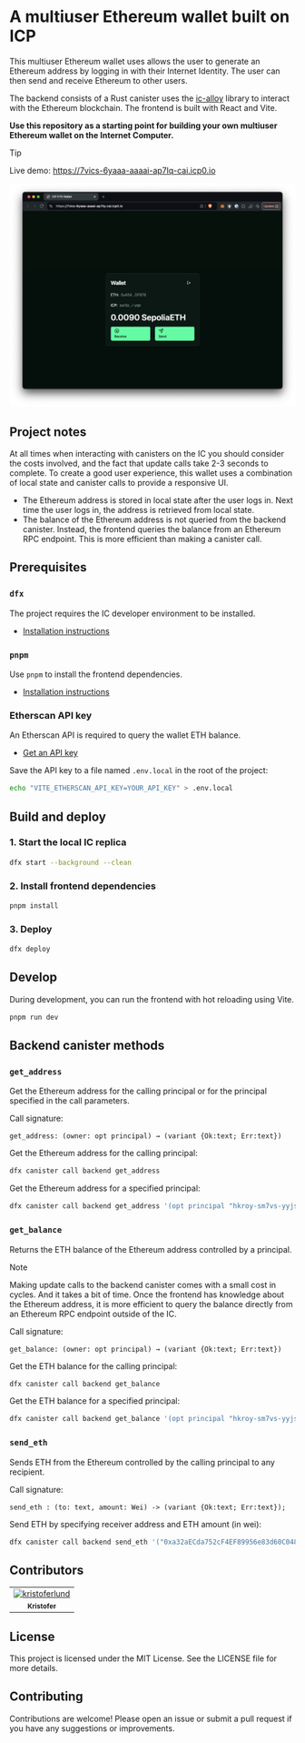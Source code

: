 # A multiuser Ethereum wallet built on ICP

This multiuser Ethereum wallet uses allows the user to generate an Ethereum
address by logging in with their Internet Identity. The user can then send and
receive Ethereum to other users.

The backend consists of a Rust canister uses the
[ic-alloy](https://github.com/ic-alloy) library to interact with the Ethereum
blockchain. The frontend is built with React and Vite.

**Use this repository as a starting point for building your own multiuser
Ethereum wallet on the Internet Computer.**

> [!TIP]
>
> Live demo: <https://7vics-6yaaa-aaaai-ap7lq-cai.icp0.io>

![](./media/screenshot.png)

## Project notes

At all times when interacting with canisters on the IC you should consider the
costs involved, and the fact that update calls take 2-3 seconds to complete. To
create a good user experience, this wallet uses a combination of local state and
canister calls to provide a responsive UI.

- The Ethereum address is stored in local state after the user logs in. Next
  time the user logs in, the address is retrieved from local state.
- The balance of the Ethereum address is not queried from the backend canister.
  Instead, the frontend queries the balance from an Ethereum RPC endpoint. This
  is more efficient than making a canister call.

## Prerequisites

### `dfx`

The project requires the IC developer environment to be installed.

- [Installation instructions](https://internetcomputer.org/docs/current/developer-docs/backend/rust/dev-env)

### `pnpm`

Use `pnpm` to install the frontend dependencies.

- [Installation instructions](https://pnpm.io/installation)

### Etherscan API key

An Etherscan API is required to query the wallet ETH balance.

- [Get an API key](https://etherscan.io/apis)

Save the API key to a file named `.env.local` in the root of the project:

```bash
echo "VITE_ETHERSCAN_API_KEY=YOUR_API_KEY" > .env.local
```

## Build and deploy

### 1. Start the local IC replica

```bash
dfx start --background --clean
```

### 2. Install frontend dependencies

```bash
pnpm install
```

### 3. Deploy

```bash
dfx deploy
```

## Develop

During development, you can run the frontend with hot reloading using Vite.

```bash
pnpm run dev
```

## Backend canister methods

### `get_address`

Get the Ethereum address for the calling principal or for the principal
specified in the call parameters.

Call signature:

```
get_address: (owner: opt principal) → (variant {Ok:text; Err:text})
```

Get the Ethereum address for the calling principal:

```bash
dfx canister call backend get_address
```

Get the Ethereum address for a specified principal:

```bash
dfx canister call backend get_address '(opt principal "hkroy-sm7vs-yyjs7-ekppe-qqnwx-hm4zf-n7ybs-titsi-k6e3k-ucuiu-uqe")'
```

### `get_balance`

Returns the ETH balance of the Ethereum address controlled by a principal.

> [!NOTE]
>
> Making update calls to the backend canister comes with a small cost in cycles.
> And it takes a bit of time. Once the frontend has knowledge about the Ethereum
> address, it is more efficient to query the balance directly from an Ethereum
> RPC endpoint outside of the IC.

Call signature:

```
get_balance: (owner: opt principal) → (variant {Ok:text; Err:text})
```

Get the ETH balance for the calling principal:

```bash
dfx canister call backend get_balance
```

Get the ETH balance for a specified principal:

```bash
dfx canister call backend get_balance '(opt principal "hkroy-sm7vs-yyjs7-ekppe-qqnwx-hm4zf-n7ybs-titsi-k6e3k-ucuiu-uqe")'
```

### `send_eth`

Sends ETH from the Ethereum controlled by the calling principal to any
recipient.

Call signature:

```
send_eth : (to: text, amount: Wei) -> (variant {Ok:text; Err:text});
```

Send ETH by specifying receiver address and ETH amount (in wei):

```bash
dfx canister call backend send_eth '("0xa32aECda752cF4EF89956e83d60C04835d4FA867", 1)'
```

## Contributors

<!-- readme: collaborators,contributors -start -->
<table>
	<tbody>
		<tr>
            <td align="center">
                <a href="https://github.com/kristoferlund">
                    <img src="https://avatars.githubusercontent.com/u/9698363?v=4" width="100;" alt="kristoferlund"/>
                    <br />
                    <sub><b>Kristofer</b></sub>
                </a>
            </td>
		</tr>
	<tbody>
</table>
<!-- readme: collaborators,contributors -end -->

## License

This project is licensed under the MIT License. See the LICENSE file for more
details.

## Contributing

Contributions are welcome! Please open an issue or submit a pull request if you
have any suggestions or improvements.

